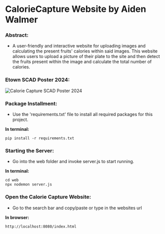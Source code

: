 # CalorieCapture Website by Aiden Walmer

### Abstract:
* A user-friendly and interactive website for uploading images and calculating the present fruits' calories within said images. 
This website allows users to upload a picture of their plate to the site and then detect the fruits present within the image and calculate the total number of calories.

### Etown SCAD Poster 2024:
![Calorie Capture SCAD Poster 2024](https://github.com/user-attachments/assets/7bfbe45e-f2b1-4344-b86f-4495145823ea)

### Package Installment: 
* Use the 'requirements.txt' file to install all required packages for this project.

**In terminal:**
```
pip install -r requirements.txt
```

### Starting the Server:
* Go into the web folder and invoke server.js to start running.

**In terminal:**
```
cd web
npx nodemon server.js
```

### Open the Calorie Capture Website:
* Go to the search bar and copy/paste or type in the websites url

**In browser:**
```
http://localhost:8080/index.html
```
